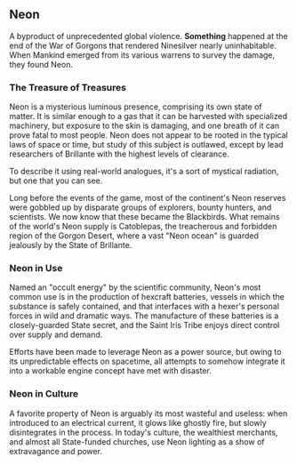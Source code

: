 ## Neon
A byproduct of unprecedented global violence. **Something** happened at the end of the War of Gorgons that rendered Ninesilver nearly uninhabitable. When Mankind emerged from its various warrens to survey the damage, they found Neon.

### The Treasure of Treasures
Neon is a mysterious luminous presence, comprising its own state of matter. It is similar enough to a gas that it can be harvested with specialized machinery, but exposure to the skin is damaging, and one breath of it can prove fatal to most people. Neon does not appear to be rooted in the typical laws of space or time, but study of this subject is outlawed, except by lead researchers of Brillante with the highest levels of clearance.

To describe it using real-world analogues, it's a sort of mystical radiation, but one that you can see.

Long before the events of the game, most of the continent's Neon reserves were gobbled up by disparate groups of explorers, bounty hunters, and scientists. We now know that these became the Blackbirds. What remains of the world's Neon supply is Catoblepas, the treacherous and forbidden region of the Gorgon Desert, where a vast "Neon ocean" is guarded jealously by the State of Brillante.

### Neon in Use
Named an "occult energy" by the scientific community, Neon's most common use is in the production of hexcraft batteries, vessels in which the substance is safely contained, and that interfaces with a hexer's personal forces in wild and dramatic ways. The manufacture of these batteries is a closely-guarded State secret, and the Saint Iris Tribe enjoys direct control over supply and demand.

Efforts have been made to leverage Neon as a power source, but owing to its unpredictable effects on spacetime, all attempts to somehow integrate it into a workable engine concept have met with disaster.

### Neon in Culture
A favorite property of Neon is arguably its most wasteful and useless: when introduced to an electrical current, it glows like ghostly fire, but slowly disintegrates in the process. In today's culture, the wealthiest merchants, and almost all State-funded churches, use Neon lighting as a show of extravagance and power.